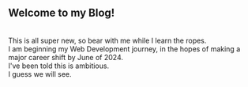 <h2 bold>Welcome to my Blog!</h2>
<br>This is all super new, so bear with me while I learn the ropes. 
<br>I am beginning my Web Development journey, in the hopes of making a major career shift by June of 2024. 
<br>I've been told this is ambitious. 
<br>I guess we will see.


